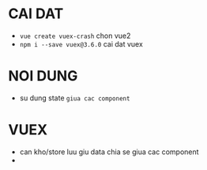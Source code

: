 # CAI DAT

- `vue create vuex-crash` chon vue2
- `npm i --save vuex@3.6.0` cai dat vuex

# NOI DUNG

- su dung state `giua cac component`

# VUEX

- can kho/store luu giu data chia se giua cac component
-
